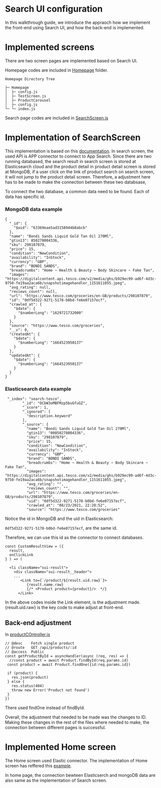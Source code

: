 # Search UI configuration

In this walkthrough guide, we introduce the appraoch how we implement the front-end using Search UI, and how the back-end is implemented.

# Implemented screens
There are two screen pages are implemented based on Search UI.

Homepage codes are included in [Homepage](../frontend/src/Homepage/) folder. 

```
Homepage Directory Tree

├─ Homepage
│  ├─ config.js
│  ├─ TestScreen.js
│  ├─ ProductCarousel
│  ├─ config.js
└─ └─ index.js
```

Search page codes are included in [SearchScreen.js](../frontend/src/screens/SearchScreen.js)

# Implementation of SearchScreen
This implementation is based on this [documentation](https://docs.elastic.co/search-ui/tutorials/elasticsearch).
In search screen, the used API is APP connector to connect to App Search. 
Since there are two running databased, the search result in search screen is stored at Elasticsearch cloud and the product detail in product detail screen is stored at MongoDB, if a user click on the link of product search on search screen, it will not jump to the product detail screen.
Therefore, a adjustment here has to be made to make the connection between these two databsase,
 
To connect the two database, a common data need to be found.
Each of data has specific id.

### MongoDB data example
```
{
  "_id": {
    "$oid": "63369eae5ad3158944b8abcb"
  },
  "name": "Bondi Sands Liquid Gold Tan Oil 270Ml",
  "gtin13": 850278004336,
  "sku": 298107879,
  "price": 15,
  "condition": "NewCondition",
  "availability": "InStock",
  "currency": "GBP",
  "brand": "BONDI SANDS",
  "breadcrumbs": "Home ~ Health & Beauty ~ Body Skincare ~ Fake Tan",
  "images": "https://digitalcontent.api.tesco.com/v2/media/ghs/b929ec99-ad6f-4d3c-9750-fe19aa2aca6b/snapshotimagehandler_1151611055.jpeg",
  "avg_rating": null,
  "reviews_count": null,
  "url": "https://www.tesco.com/groceries/en-GB/products/298107879",
  "id": "0df5d322-9271-5178-b0bd-fe6e07157ecf",
  "crawled_at": {
    "$date": {
      "$numberLong": "1629721732000"
    }
  },
  "source": "https://www.tesco.com/groceries",
  "__v": 0,
  "createdAt": {
    "$date": {
      "$numberLong": "1664523950137"
    }
  },
  "updatedAt": {
    "$date": {
      "$numberLong": "1664523950137"
    }
  }
}
```

### Elasticsearch data example

```
 "_index": "search-tesco",
        "_id": "OCbW3oMBFMzp5buGfuGZ",
        "_score": 1,
        "_ignored": [
          "description.keyword"
        ],
        "_source": {
          "name": "Bondi Sands Liquid Gold Tan Oil 270Ml",
          "gtin13": "00850278004336",
          "sku": "298107879",
          "price": 15,
          "condition": "NewCondition",
          "availability": "InStock",
          "currency": "GBP",
          "brand": "BONDI SANDS",
          "breadcrumbs": "Home ~ Health & Beauty ~ Body Skincare ~ Fake Tan",
          "images": "https://digitalcontent.api.tesco.com/v2/media/ghs/b929ec99-ad6f-4d3c-9750-fe19aa2aca6b/snapshotimagehandler_1151611055.jpeg",
          "avg_rating": "",
          "reviews_count": "",
          "url": "https://www.tesco.com/groceries/en-GB/products/298107879",
          "uid": "0df5d322-9271-5178-b0bd-fe6e07157ecf",
          "crawled_at": "08/23/2021, 22:28:52",
          "source": "https://www.tesco.com/groceries"
```
Notice the id in MongoDB and the uid in Elasticsearch:

`0df5d322-9271-5178-b0bd-fe6e07157ecf`, are the same id.

Therefore, we can use this id as the connector to connect databases.
```
const CustomResultView = ({ 
  result, 
  onClickLink 
} ) => (
  
  <li className="sui-result">
    <div className="sui-result__header">
    ...
       <Link to={`/product/${result.uid.raw}`}>
          {result.name.raw}       
          {/* <Product product={product}/>  */}
      </Link> 
```
 
 In the above codes inside the Link element, is the adjustment made. 
 {result.uid.raw} is the key code to make adjust at front-end.

 ## Back-end adjustment

 In [productCOntroller.js](../backend/controllers/productController.js)
 
 ```
// @desc    Fetch single product
// @route   GET /api/products/:id
// @access  Public
const getProductById = asyncHandler(async (req, res) => {
   //const product = await Product.findById(req.params.id)
  const product = await Product.findOne({id:req.params.id})

  if (product) {
    res.json(product)
  } else {
    res.status(404)
    throw new Error('Product not found')
  }
})
 ```
 There used findOne instead of findById.

Overall, the adjustment that needed to be made was the changes to ID. Making these changes in the rest of the files where needed to make, the connection between different pages is successful.

# Implemented Home screen

The Home screen used Elastic connector. 
The implementation of Home screen has reffered this [example](https://codesandbox.io/s/cranky-ives-zr4d4t?file=/src/pages/elasticsearch/index.js).

In home page, the connection bewteen Elasticserch and mongoDB data are also same as the implementation of Search screen.

